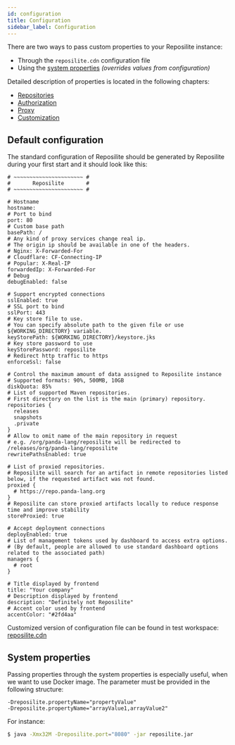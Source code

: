 ```yaml
---
id: configuration
title: Configuration
sidebar_label: Configuration
---
```


There are two ways to pass custom properties to your Reposilite instance:

* Through the `reposilite.cdn` configuration file
* Using the [system properties](#system-properties) *(overrides values from configuration)*

Detailed description of properties is located in the following chapters:
* [Repositories](./repositories)
* [Authorization](./authorization)
* [Proxy](./proxy)
* [Customization](./customization)

## Default configuration
The standard configuration of Reposilite should be generated
by Reposilite during your first start and it should look like this:

```json5
# ~~~~~~~~~~~~~~~~~~~~~~ #
#       Reposilite       #
# ~~~~~~~~~~~~~~~~~~~~~~ #

# Hostname
hostname: 
# Port to bind
port: 80
# Custom base path
basePath: /
# Any kind of proxy services change real ip.
# The origin ip should be available in one of the headers.
# Nginx: X-Forwarded-For
# Cloudflare: CF-Connecting-IP
# Popular: X-Real-IP
forwardedIp: X-Forwarded-For
# Debug
debugEnabled: false

# Support encrypted connections
sslEnabled: true
# SSL port to bind
sslPort: 443
# Key store file to use.
# You can specify absolute path to the given file or use ${WORKING_DIRECTORY} variable.
keyStorePath: ${WORKING_DIRECTORY}/keystore.jks
# Key store password to use
keyStorePassword: reposilite
# Redirect http traffic to https
enforceSsl: false

# Control the maximum amount of data assigned to Reposilite instance
# Supported formats: 90%, 500MB, 10GB
diskQuota: 85%
# List of supported Maven repositories.
# First directory on the list is the main (primary) repository.
repositories {
  releases
  snapshots
  .private
}
# Allow to omit name of the main repository in request
# e.g. /org/panda-lang/reposilite will be redirected to /releases/org/panda-lang/reposilite
rewritePathsEnabled: true

# List of proxied repositories.
# Reposilite will search for an artifact in remote repositories listed below, if the requested artifact was not found.
proxied {
  # https://repo.panda-lang.org
}
# Reposilite can store proxied artifacts locally to reduce response time and improve stability
storeProxied: true

# Accept deployment connections
deployEnabled: true
# List of management tokens used by dashboard to access extra options.
# (By default, people are allowed to use standard dashboard options related to the associated path)
managers {
  # root
}

# Title displayed by frontend
title: "Your company"
# Description displayed by frontend
description: "Definitely not Reposilite"
# Accent color used by frontend
accentColor: "#2fd4aa"
```

Customized version of configuration file can be found in test workspace: [reposilite.cdn](https://github.com/dzikoysk/reposilite/blob/master/reposilite-backend/src/test/workspace/reposilite.cdn)

## System properties
Passing properties through the system properties is especially useful, 
when we want to use Docker image. The parameter must be provided in the following structure:

```properties
-Dreposilite.propertyName="propertyValue"
-Dreposilite.propertyName="arrayValue1,arrayValue2"
```

For instance:

```bash
$ java -Xmx32M -Dreposilite.port="8080" -jar reposilite.jar
```